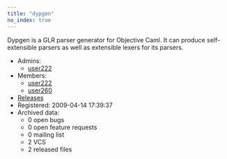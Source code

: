 ```yaml
---
title: "dypgen"
no_index: true
---
```


Dypgen is a GLR parser generator for Objective Caml. It can produce self-extensible parsers as well as extensible lexers for its parsers.


* Admins:
  * [user222](/users/user222)
* Members:
  * [user222](/users/user222)
  * [user260](/users/user260)
* [Releases](https://download.ocamlcore.org/dypgen)
* Registered: 2009-04-14 17:39:37
* Archived data:
  * 0 open bugs
  * 0 open feature requests
  * 0 mailing list
  * 2 VCS
  * 2 released files
